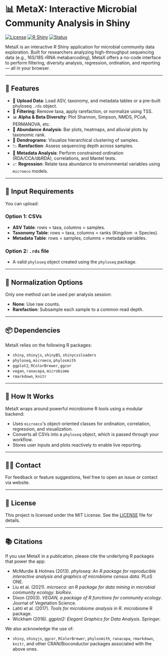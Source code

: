 # 📊 MetaX: Interactive Microbial Community Analysis in Shiny

[![License](https://img.shields.io/badge/license-MIT-blue.svg)](LICENSE)
[![R Shiny](https://img.shields.io/badge/built%20with-R%20Shiny-blue)](https://shiny.rstudio.com/)
[![Status](https://img.shields.io/badge/status-active-brightgreen)]()

MetaX is an interactive R Shiny application for microbial community data exploration. Built for researchers analyzing high-throughput sequencing data (e.g., 16S/18S rRNA metabarcoding), MetaX offers a no-code interface to perform filtering, diversity analysis, regression, ordination, and reporting — all in your browser.

---

## 🚀 Features

- 📁 **Upload Data**: Load ASV, taxonomy, and metadata tables or a pre-built phyloseq `.rds` object.
- 🔬 **Filtering**: Remove taxa, apply rarefaction, or normalize using TSS.
- 📊 **Alpha & Beta Diversity**: Plot Shannon, Simpson, NMDS, PCoA, PERMANOVA, etc.
- 🌿 **Abundance Analysis**: Bar plots, heatmaps, and alluvial plots by taxonomic rank.
- 🌲 **Dendrograms**: Visualize hierarchical clustering of samples.
- 📉 **Rarefaction**: Assess sequencing depth across samples.
- 🧠 **Metadata Analysis**: Perform constrained ordination (RDA/CCA/dbRDA), correlations, and Mantel tests.
- 📈 **Regression**: Relate taxa abundance to environmental variables using `microeco` models.

---

## 📂 Input Requirements

You can upload:

### Option 1: CSVs
- **ASV Table**: rows = taxa, columns = samples.
- **Taxonomy Table**: rows = taxa, columns = ranks (Kingdom → Species).
- **Metadata Table**: rows = samples, columns = metadata variables.

### Option 2: `.rds` file
- A valid `phyloseq` object created using the `phyloseq` package.

---

## 🔧 Normalization Options

Only one method can be used per analysis session:

- **None**: Use raw counts.
- **Rarefaction**: Subsample each sample to a common read depth.

---



## 📦 Dependencies

MetaX relies on the following R packages:

- `shiny`, `shinyjs`, `shinyBS`, `shinycssloaders`
- `phyloseq`, `microeco`, `phylosmith`
- `ggplot2`, `RColorBrewer`, `ggcor`
- `vegan`, `ranacapa`, `microbiome`
- `rmarkdown`, `knitr`

---

## 🧠 How It Works

MetaX wraps around powerful microbiome R tools using a modular backend:
- Uses `microeco`'s object-oriented classes for ordination, correlation, regression, and visualization.
- Converts all CSVs into a `phyloseq` object, which is passed through your workflow.
- Stores user inputs and plots reactively to enable live reporting.

---

## 👨‍💻 Contact



For feedback or feature suggestions, feel free to open an issue or contact via website.

---

## 📜 License

This project is licensed under the MIT License. See the [LICENSE](LICENSE) file for details.

---

## 📚 Citations

If you use MetaX in a publication, please cite the underlying R packages that power the app:

- McMurdie & Holmes (2013). *phyloseq: An R package for reproducible interactive analysis and graphics of microbiome census data*. PLoS ONE.
- Liu et al. (2021). *microeco: an R package for data mining in microbial community ecology*. bioRxiv.
- Dixon (2003). *VEGAN, a package of R functions for community ecology*. Journal of Vegetation Science.
- Lahti et al. (2017). *Tools for microbiome analysis in R*. microbiome R package.
- Wickham (2016). *ggplot2: Elegant Graphics for Data Analysis*. Springer.

We also acknowledge the use of:
- `shiny`, `shinyjs`, `ggcor`, `RColorBrewer`, `phylosmith`, `ranacapa`, `rmarkdown`, `knitr`, and other CRAN/Bioconductor packages associated with the above ones.


